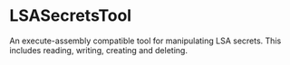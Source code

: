 # LSASecretsTool
An execute-assembly compatible tool for manipulating LSA secrets. This includes reading, writing, creating and deleting.
